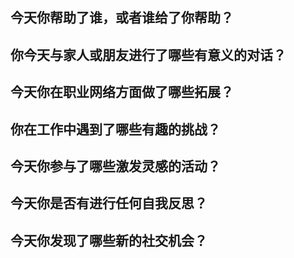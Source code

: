 ## 今天你帮助了谁，或者谁给了你帮助？
## 你今天与家人或朋友进行了哪些有意义的对话？
## 今天你在职业网络方面做了哪些拓展？
## 你在工作中遇到了哪些有趣的挑战？
## 今天你参与了哪些激发灵感的活动？
## 今天你是否有进行任何自我反思？
## 今天你发现了哪些新的社交机会？